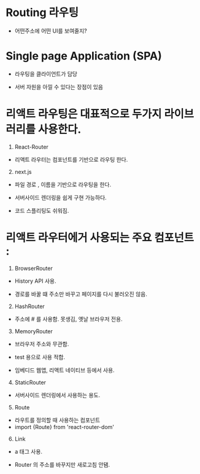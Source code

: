 # Routing 라우팅

- 어떤주소에 어떤 UI를 보여줄지?


# Single page Application (SPA)

- 라우팅을 클라이언트가 담당

- 서버 자원을 아낄 수 있다는 장점이 있음


# 리액트 라우팅은 대표적으로 두가지 라이브러리를 사용한다.

1. React-Router

- 리액트 라우터는 컴포넌트를 기반으로 라우팅 한다.

2. next.js

- 파일 경로 , 이름을 기반으로 라우팅을 한다.

- 서버사이드 렌더링을 쉽게 구현 가능하다.

- 코드 스플리팅도 쉬워짐.


# 리액트 라우터에거 사용되는 주요 컴포넌트 :

1. BrowserRouter

- History API 사용.

- 경로를 바꿀 떄 주소만 바꾸고 페이지를 다시 불러오진 않음.

2. HashRouter

- 주소에 # 를 사용함. 못생김, 옛날 브라우저 전용.

3. MemoryRouter

- 브라우저 주소와 무관함. 

- test 용으로 사용 적합.

- 임베디드 웹앱, 리액트 네이티브 등에서 사용.

4. StaticRouter

- 서버사이드 렌더링에서 사용하는 용도.

5. Route

- 라우트를 정의할 때 사용하는 컴포넌트
- import {Route} from 'react-router-dom'

6. Link

- a 태그 사용.

- Router 의 주소를 바꾸지만 새로고침 안됌.



